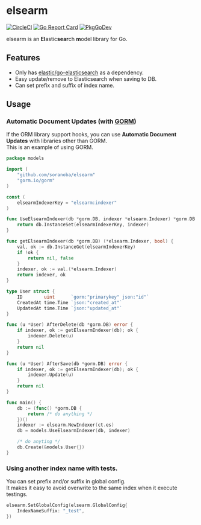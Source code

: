 elsearm
===========
[![CircleCI](https://circleci.com/gh/soranoba/elsearm.svg?style=svg&circle-token=ad0136e25df22988c8370d90926a8c4f1fb9fc61)](https://circleci.com/gh/soranoba/elsearm)
[![Go Report Card](https://goreportcard.com/badge/github.com/soranoba/elsearm)](https://goreportcard.com/report/github.com/soranoba/elsearm)
[![PkgGoDev](https://pkg.go.dev/badge/github.com/soranoba/elsearm)](https://pkg.go.dev/github.com/soranoba/elsearm)

elsearm is an **El**astic**sear**ch **m**odel library for Go.

## Features

- Only has [elastic/go-elasticsearch](https://github.com/elastic/go-elasticsearch) as a dependency.
- Easy update/remove to Elasticsearch when saving to DB.
- Can set prefix and suffix of index name.

## Usage

### Automatic Document Updates (with [GORM](https://github.com/go-gorm/gorm))

If the ORM library support hooks, you can use **Automatic Document Updates** with libraries other than GORM.<br>
This is an example of using GORM.

```go
package models

import (
	"github.com/soranoba/elsearm"
	"gorm.io/gorm"
)

const (
	elsearmIndexerKey = "elsearm:indexer"
)

func UseElsearmIndexer(db *gorm.DB, indexer *elsearm.Indexer) *gorm.DB {
	return db.InstanceSet(elsearmIndexerKey, indexer)
}

func getElsearmIndexer(db *gorm.DB) (*elsearm.Indexer, bool) {
	val, ok := db.InstanceGet(elsearmIndexerKey)
	if !ok {
		return nil, false
	}
	indexer, ok := val.(*elsearm.Indexer)
	return indexer, ok
}

type User struct {
	ID        uint      `gorm:"primarykey" json:"id"`
	CreatedAt time.Time `json:"created_at"`
	UpdatedAt time.Time `json:"updated_at"`
}

func (u *User) AfterDelete(db *gorm.DB) error {
	if indexer, ok := getElsearmIndexer(db); ok {
		indexer.Delete(u)
	}
	return nil
}

func (u *User) AfterSave(db *gorm.DB) error {
	if indexer, ok := getElsearmIndexer(db); ok {
		indexer.Update(u)
	}
	return nil
}
```

```go
func main() {
	db := (func() *gorm.DB {
		return /* do anything */
	})()
	indexer := elsearm.NewIndexer(ct.es)
	db = models.UseElsearmIndexer(db, indexer)

	/* do anyting */
	db.Create(&models.User{})
}
```

### Using another index name with tests.

You can set prefix and/or suffix in global config.<br>
It makes it easy to avoid overwrite to the same index when it execute testings.

```go
elsearm.SetGlobalConfig(elsearm.GlobalConfig{
	IndexNameSuffix: "_test",
})
```
